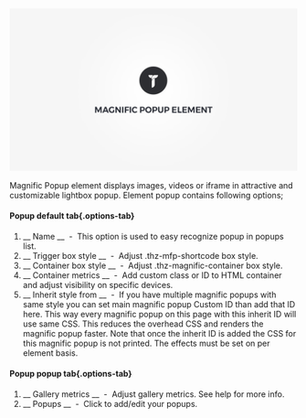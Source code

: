 <div class="thz-doc-image max">
<a class="thz-lightbox mfp-iframe" href="https://vimeo.com/302179007" data-mfp-title="Creatus WordPress Theme Magnific Popup Element" data-modal-size="large">
	<img src="../../docs-media/splash-magnific-popup-element.jpg" alt="Creatus WordPress Theme Magnific Popup Element" />
</a>
</div>

Magnific Popup element displays images, videos or iframe in attractive and customizable lightbox popup. Element popup contains following options;


#### Popup default tab{.options-tab}
1. __ Name __ &nbsp;-&nbsp; This option is used to easy recognize popup in popups list.
1. __ Trigger box style __ &nbsp;-&nbsp; Adjust .thz-mfp-shortcode box style.
1. __ Container box style __ &nbsp;-&nbsp; Adjust .thz-magnific-container box style.
1. __ Container metrics __ &nbsp;-&nbsp; Add custom class or ID to HTML container and adjust visibility on specific devices.
1. __ Inherit style from __ &nbsp;-&nbsp; If you have multiple magnific popups with same style you can set main magnific popup Custom ID than add that ID here. This way every magnific popup on this page with this inherit ID will use same CSS. This reduces the overhead CSS and renders the magnific popup faster. Note that once the inherit ID is added the CSS for this magnific popup is not printed. The effects must be set on per element basis.


#### Popup popup tab{.options-tab}
1. __ Gallery metrics __ &nbsp;-&nbsp; Adjust gallery metrics. See help for more info.
1. __ Popups __ &nbsp;-&nbsp; Click to add/edit your popups.
